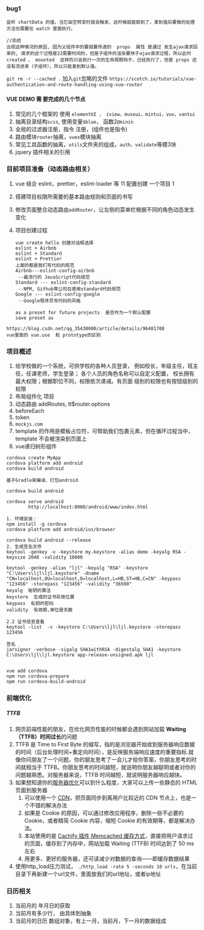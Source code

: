 ### bug1

```
监听 chartData 的值，当它由空转变时就会触发，这时候就能取到了，拿到值后要做的处理方法也需要在 watch 里面执行。

//总结
出现这种情况的原因, 因为父组件中的要就要传递的  props  属性 是通过 发生ajax请求回来的, 请求的这个过程是22需要时间的，但是子组件的渲染要快于ajax请求过程，所以此时  created 、 mounted  这样的只会执行一次的生命周期钩子，已经执行了，但是 props 还没有流进来（子组件），所以只能拿到默认值。
```

`git rm -r --cached .` 加入`git`忽略的文件
`https://scotch.io/tutorials/vue-authentication-and-route-handling-using-vue-router`

#### VUE DEMO 需 要完成的几个节点

1. 常见的几个框架的 使用 `elementUI ， iview，museui，mintui，vux，vantui`
2. 抽离目录结构`scss`, 使用变量`$blue`， 函数2`@minin`
3. 全局的过滤器注册，指令 注册，(组件也是指令)
4. 路由模块`router`抽离，`vuex`模块抽离 
5. 常见工具函数的抽离，`utils`文件夹的组成，`auth，validate`等模3块
6. jquery 插件相关的引用   

### 目前项目准备（动态路由相关）

1. vue 结合 eslint，prettier，eslint-loader 等 11 配置创建 一个项目 1 
2. 搭建项目权限所需要的基本路由规则和页面的书写
3. 修改页面整合动态路由`addRouter`，让左侧的菜单栏根据不同的角色动态发生变化

4. 项目创建过程

   ```
   vue create hello 创建对话框选择
   eslint + Airbnb
   eslint + Standard
   eslint + Prettier
   上面的都是我们写代码的规范
   Airbnb---eslint-config-airbnb
   	--最流行的 JavaScript代码规范
   Standard --- eslint-config-standard
   	--NPM, Github等公司在使用standard代码规范
   Google --- eslint-config-google
   	--Google程序员写代码的风格

   as a preset for future projects  是否作为一个默认配置
   save preset as
   ```

```
https://blog.csdn.net/qq_35430000/article/details/96481708
vue里面的 vue.use  和 prototype的区别
```



### 项目概述

1. 给学校做的一个系统，可供学校的各种人员登录， 例如校长，年级主任，班主任，任课老师，学生登录； 各个人员的角色名称可以自定义配置， 校长拥有最大权限；根据职位不同，权限依次递减。有页面  级别的权限也有按钮级别的权限
2. 布局组件化 项目
3. 动态路由 addRoutes, tt$router.options
4. beforeEach
5. token
6. `mockjs.com`
7. template 的作用是模板占位符，可帮助我们包裹元素，但在循环过程当中，template 不会被渲染到页面上
8. vue递归树形组件

```
cordova create MyApp
cordova platform add android
cordova build android

基于Gradle来编译、打包android

cordova build android

cordova serve android
		http://localhost:8000/android/www/index.html
      
1. 环境安装：
npm install -g cordova
cordova platform add android/ios/browser

cordova build android --release
2. 生成签名文件  
keytool -genkey -v -keystore my.keystore -alias demo -keyalg RSA -keysize 2048 -validity 10000

keytool -genkey -alias "ljl" -keyalg "RSA" -keystore "C:\Users\ljl\ljl.keystore" -dname "CN=localhost,OU=localhost,O=localhost,L=HB,ST=HB,C=CN" -keypass "123456" -storepass "123456" -validity "36500"
keyalg  秘钥的算法
keystore  生成的证书存放位置
keypass  私钥的密码
validity  有效期,单位是天数

2.2 证书信息查看
keytool -list  -v -keystore C:\Users\ljl\ljl.keystore -storepass 123456

签名
jarsigner -verbose -sigalg SHA1withRSA -digestalg SHA1 -keystore C:\Users\ljl\ljl.keystore app-release-unsigned.apk ljl


vue add cordova
npm run cordova-prepare
npm run cordova-build-android
```



### 前端优化

##### TTFB

1. 网页前端性能的朋友，在优化网页性能的时候都会遇到网站加载 **Waiting（TTFB）时间过长**的问题
2. TTFB 是 Time to First Byte 的缩写，指的是浏览器开始收到服务器响应数据的时间（后台处理时间+重定向时间），是反映服务端响应速度的重要指标.就像你问朋友了一个问题，你的朋友思考了一会儿才给你答案，你朋友思考的时间就相当于 TTFB。你朋友思考的时间越短，就说明你朋友越聪明或者对你的问题越熟悉。对服务器来说，TTFB 时间越短，就说明服务器响应越快。
3. 如果想知道你的[服务器优化](https://www.wpzhiku.com/tag/%E4%BC%98%E5%8C%96/)可以到什么程度，大家可以上传一些静态的 HTML 页面到服务器
   1. 可以使用一个 [CDN](https://www.wpzhiku.com/wp-cdn-rewrite-qiniu-colud/)，把页面同步到离用户比较近的 CDN 节点上，也是一个不错的解决办法
   2. 如果是 Cookie 的原因，可以通过修改应用程序，删除一些不必要的 Cookie，或者精简 Cookie 内容，缩短 Cookie 的有效期等，都是解决办法。
   3. 本站使用的是 [Cachify 插件 Memcached 缓存方式](https://www.wpzhiku.com/cachify/)，直接把用户请求过的页面，缓存到了内存中，网站加载 Waiting (TTFB) 时间达到了 50 ms 左右
   4. 用更多、更好的服务器，还可读减少对数据的查询——即缓存数据结果
4. 使用http_load压力测试， `./http_load -rate 5 -seconds 10 urls`，在当前目录下再新建一个url文件，里面放我们的url地址，或者ip地址



### 日历相关

1. 当前月的 年月日的获取
2. 当前月有多少行， 由具体到抽象
3. 当前月的日历 数组对象，有上一月，当前月，下一月的数据组成